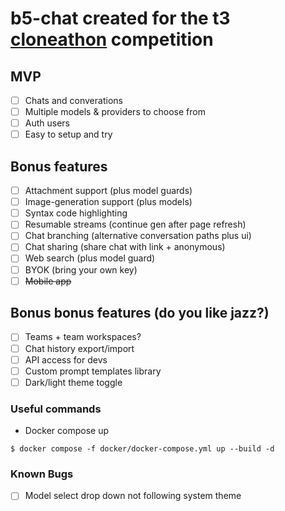 # b5-chat created for the t3 [cloneathon](https://cloneathon.t3.chat) competition

## MVP

- [ ] Chats and converations
- [ ] Multiple models & providers to choose from
- [ ] Auth users
- [ ] Easy to setup and try

## Bonus features

- [ ] Attachment support (plus model guards)
- [ ] Image-generation support (plus models)
- [ ] Syntax code highlighting
- [ ] Resumable streams (continue gen after page refresh)
- [ ] Chat branching (alternative conversation paths plus ui)
- [ ] Chat sharing (share chat with link + anonymous)
- [ ] Web search (plus model guard)
- [ ] BYOK (bring your own key)
- [ ] ~~Mobile app~~

## Bonus bonus features (do you like jazz?)

- [ ] Teams + team workspaces?
- [ ] Chat history export/import
- [ ] API access for devs
- [ ] Custom prompt templates library
- [ ] Dark/light theme toggle

### Useful commands

- Docker compose up

`$ docker compose -f docker/docker-compose.yml up --build -d`

### Known Bugs

- [ ] Model select drop down not following system theme
